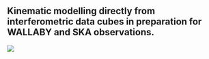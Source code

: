 ## Kinematic modelling directly from interferometric data cubes in preparation for WALLABY and SKA observations.

<img src="Collaborative_work/Wallaby.png"/>
